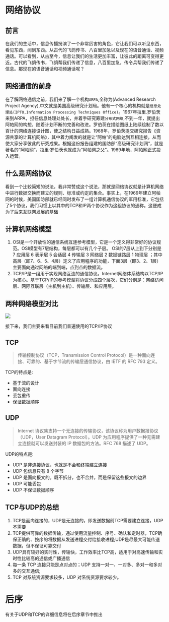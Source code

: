 # 网络协议

## 前言 
在我们的生活中，信息传播扮演了一个非常厉害的角色，它让我们可以听见东西，看见东西，闻到东西。从古代的飞鸽传书、八百里加急以及现在的语音通话、视频通话。可以看到，从古至今，信息让我们的生活更加丰富，让彼此的距离可变得更近。古代的飞鸽传书，飞鸽帮我们传递了信息，八百里加急，传令兵帮我们传递了信息。那现在的语音通话和视频通话呢？

## 网络通信的前身
在了解网络通信之前，我们来了解一个机构`ARPA`,全称为(Advanced Research Project Agency),中文就是美国高级研究计划局。他有一个核心的机构就是`信息处理处(IPTO,Information Processing Techniques Office)`。1967年拉里.罗伯茨来到ARPA，担任信息处理处处长，并着手研究筹建`分布式网络`,不到一年，就提出阿帕网的构想，随着计划不断的完善和改进。罗伯茨在描绘图纸上陆续绘制了数以百计的网络连接设计图，使之结构日益成熟。1968年，罗伯茨提交研究报告《资源共享的计算机网络》，其中着力阐发的就是让“阿帕”的电脑达到互相连接，从而使大家分享彼此的研究成果。根据这份报告组建的国防部“高级研究计划网”，就是著名的“阿帕网”，拉里·罗伯茨也就成为“阿帕网之父”。1969年地，阿帕网正式投入运营。


## 什么是网络协议
看到一个比较简短的说法，我非常赞成这个说法，那就是网络协议就是计算机网络中进行数据交换而建立的规则、标准或约定的集合。事实上，在1969年建立阿帕网的时候，美国国防部就已经同时发布了一组计算机通信协议的军用标准，它包括了5个协议，我们习惯上以其中的TCP和IP两个协议作为这组协议的通称。这便成为了后来互联网发展的基础


## 计算机网络模型
1. OSI是一个开放性的通信系统互连参考模型，它是一个定义得非常好的协议规范。OSI模型有7层结构，每层都可以有几个子层。 OSI的7层从上到下分别是 7 应用层 6 表示层 5 会话层 4 传输层 3 网络层 2 数据链路层 1 物理层 ；其中高层（即7、6、5、4层）定义了应用程序的功能，下面3层（即3、2、1层）主要面向通过网络的端到端，点到点的数据流。
2. TCP/IP是一组用于实现网络互连的通信协议。Internet网络体系结构以TCP/IP为核心。基于TCP/IP的参考模型将协议分成四个层次，它们分别是：网络访问层、网际互联层（主机到主机）、传输层、和应用层。

## 两种网络模型对比

![](http://img.stallezhou.cn/blog/net_model.png)

接下来，我们主要来看目前我们普遍使用的TCP/IP协议

## TCP
> 传输控制协议（TCP，Transmission Control Protocol）是一种面向连接、可靠的、基于字节流的传输层通信协议，由 IETF 的 RFC 793 定义。

TCP的特点是:
* 基于流的设计
* 面向连接
* 丢包重传
* 保证数据顺序

## UDP
> Internet 协议集支持一个无连接的传输协议，该协议称为用户数据报协议（UDP，User Datagram Protocol）。UDP 为应用程序提供了一种无需建立连接就可以发送封装的 IP 数据包的方法。RFC 768 描述了 UDP。

UDP的特点是:
* UDP 是非连接协议，也就是不会和终端建立连接
* UDP 包信息只有 8 个字节
* UDP 是面向报文的。既不拆分，也不合并，而是保留这些报文的边界
* UDP 可能丢包
* UDP 不保证数据顺序


## TCP与UDP的总结
1. TCP是面向连接的，UDP是无连接的，即发送数据前TCP需要建立连接，UDP不需要
2. TCP提供可靠的数据传输，通过使用流量控制、序号、确认和定时器，TCP确保正确的、按序的将数据从发送进程交付给接收进程;UDP是尽最大可能传送数据，但不保证可靠交付
3. UDP具有较好的实时性，传输快，工作效率比TCP高，适用于对高速传输和实时性比较高的通信或广播通信
4. 每一条 TCP 连接只能是点对点的；UDP 支持一对一、一对多、多对一和多对多的交互通信;
5. TCP 对系统资源要求较多，UDP 对系统资源要求较少。

# 后序
有关于UDP和TCP的详细信息将在后序章节中推出
